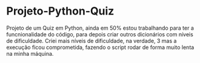 # Projeto-Python-Quiz
Projeto de um Quiz em Python, ainda em 50% estou trabalhando para ter a funcnionalidade do código, para depois criar outros dicionários com níveis de dificuldade.
Criei mais níveis de dificuldade, na verdade, 3 mas a execução ficou comprometida, fazendo o script rodar de forma muito lenta na minha máquina.
